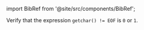 import BibRef from '@site/src/components/BibRef';

Verify that the expression `getchar() != EOF` is `0` or `1`. <BibRef id='KR1988' pages='p. 17'></BibRef>
